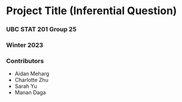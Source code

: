# Project Title (Inferential Question)
### UBC STAT 201 Group 25
### Winter 2023


### Contributors
* Aidan Meharg
* Charlotte Zhu 
* Sarah Yu
* Manan Daga


